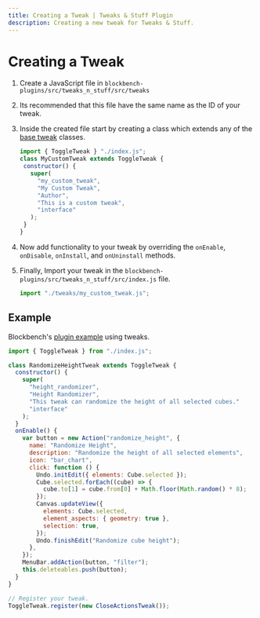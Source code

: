 ```yaml
---
title: Creating a Tweak | Tweaks & Stuff Plugin
description: Creating a new tweak for Tweaks & Stuff.
---
```


# Creating a Tweak

1. Create a JavaScript file in `blockbench-plugins/src/tweaks_n_stuff/src/tweaks`
2. Its recommended that this file have the same name as the ID of your tweak.
3. Inside the created file start by creating a class which extends any of the [base tweak](../api/Tweak.md) classes.

   ```js
   import { ToggleTweak } "./index.js";
   class MyCustomTweak extends ToggleTweak {
    constructor() {
      super(
        "my_custom_tweak",
        "My Custom Tweak",
        "Author",
        "This is a custom tweak",
        "interface"
      );
    }
   }
   ```

4. Now add functionality to your tweak by overriding the `onEnable`, `onDisable`, `onInstall`, and `onUninstall` methods.
5. Finally, Import your tweak in the `blockbench-plugins/src/tweaks_n_stuff/src/index.js` file.

   ```js
   import "./tweaks/my_custom_tweak.js";
   ```

## Example

Blockbench's [plugin example](https://www.blockbench.net/wiki/docs/plugin#an-example) using tweaks.

```js
import { ToggleTweak } from "./index.js";

class RandomizeHeightTweak extends ToggleTweak {
  constructor() {
    super(
      "height_randomizer",
      "Height Randomizer",
      "This tweak can randomize the height of all selected cubes."
      "interface"
    );
  }
  onEnable() {
    var button = new Action("randomize_height", {
      name: "Randomize Height",
      description: "Randomize the height of all selected elements",
      icon: "bar_chart",
      click: function () {
        Undo.initEdit({ elements: Cube.selected });
        Cube.selected.forEach((cube) => {
          cube.to[1] = cube.from[0] + Math.floor(Math.random() * 8);
        });
        Canvas.updateView({
          elements: Cube.selected,
          element_aspects: { geometry: true },
          selection: true,
        });
        Undo.finishEdit("Randomize cube height");
      },
    });
    MenuBar.addAction(button, "filter");
    this.deleteables.push(button);
  }
}

// Register your tweak.
ToggleTweak.register(new CloseActionsTweak());

```
